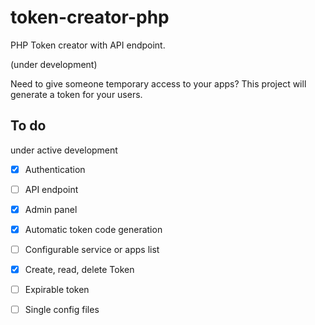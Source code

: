 # token-creator-php
PHP Token creator with API endpoint. 

(under development)

Need to give someone temporary access to your apps? 
This project will generate a token for your users.

## To do
under active development

- [x] Authentication
- [ ] API endpoint
- [x] Admin panel
- [x] Automatic token code generation
- [ ] Configurable service or apps list
- [x] Create, read, delete Token
- [ ] Expirable token
- [ ] Single config files






